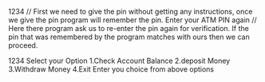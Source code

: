 1234               // First we need to give the pin without getting any instructions, once we give the pin program will remember the pin.
Enter your ATM PIN again  // Here there program ask us to re-enter the pin again for verification. If the pin that was remembered by the program matches with ours then we can proceed. 


1234
Select your Option
1.Check Account Balance
2.deposit Money
3.Withdraw Money
4.Exit
Enter you choice from above options
